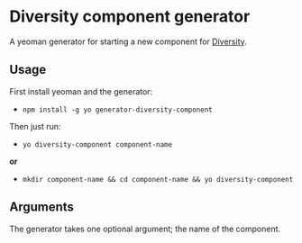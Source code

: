 Diversity component generator
=======================
A yeoman generator for starting a new component for [Diversity]('https://diversity.io/').

Usage
-----------------------
First install yeoman and the generator:
 * `npm install -g yo generator-diversity-component`


Then just run:
 * `yo diversity-component component-name`

 **or** 
 * `mkdir component-name && cd component-name && yo diversity-component`


Arguments
-----------------------
The generator takes one optional argument; the name of the component.
